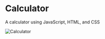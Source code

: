 # Calculator
A calculator using JavaScript, HTML, and CSS

![Calculator](https://user-images.githubusercontent.com/101836132/169926354-eb1545bf-2b89-4efa-aa22-d7842fd28046.png)
